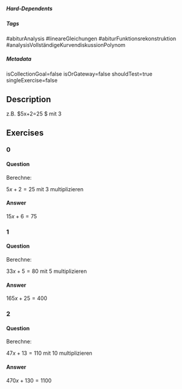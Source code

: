 ##### Hard-Dependents
##### Tags
#abiturAnalysis
#lineareGleichungen 
#abiturFunktionsrekonstruktion
#analysisVollständigeKurvendiskussionPolynom 
##### Metadata
isCollectionGoal=false
isOrGateway=false
shouldTest=true
singleExercise=false
## Description
z.B. $5x+2=25 $ mit $3$ 
## Exercises
### 0
#### Question
Berechne:

$5x+2=25$ mit $3$ multiplizieren
#### Answer
$15x+6=75$
### 1
#### Question
Berechne:

$33x+5=80$ mit $5$ multiplizieren
#### Answer
$165x+25=400$
### 2
#### Question
Berechne:

$47x+13=110$ mit $10$ multiplizieren
#### Answer
$470x+130=1100$ 
